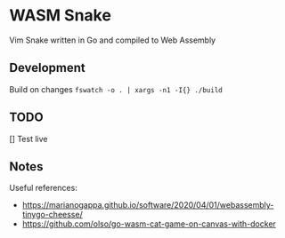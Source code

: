 # WASM Snake

Vim Snake written in Go and compiled to Web Assembly

## Development

Build on changes `fswatch -o . | xargs -n1 -I{} ./build`

## TODO

[] Test live

## Notes

Useful references:

- https://marianogappa.github.io/software/2020/04/01/webassembly-tinygo-cheesse/
- https://github.com/olso/go-wasm-cat-game-on-canvas-with-docker
